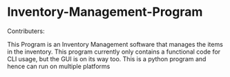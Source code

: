 # Inventory-Management-Program
Contributers:
      
This Program is an Inventory Management software that manages the items in the inventory. This program currently only contains a functional code for CLI usage, but the GUI is on its way too.
This is a python program and hence can run on multiple platforms
